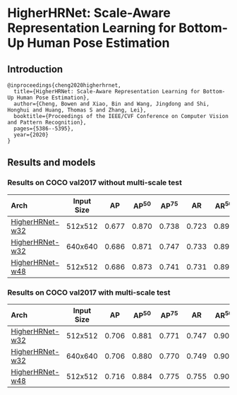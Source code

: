 # HigherHRNet: Scale-Aware Representation Learning for Bottom-Up Human Pose Estimation

## Introduction
```
@inproceedings{cheng2020higherhrnet,
  title={HigherHRNet: Scale-Aware Representation Learning for Bottom-Up Human Pose Estimation},
  author={Cheng, Bowen and Xiao, Bin and Wang, Jingdong and Shi, Honghui and Huang, Thomas S and Zhang, Lei},
  booktitle={Proceedings of the IEEE/CVF Conference on Computer Vision and Pattern Recognition},
  pages={5386--5395},
  year={2020}
}
```

## Results and models

### Results on COCO val2017 without multi-scale test

| Arch | Input Size | AP | AP<sup>50</sup> | AP<sup>75</sup> | AR | AR<sup>50</sup> | ckpt | log |
| :----------------- | :-----------: | :------: | :------: | :------: | :------: | :------: |:------: |:------: |
| [HigherHRNet-w32](/configs/bottom_up/higherhrnet/coco/higher_hrnet32_coco_512x512.py)  | 512x512 | 0.677 | 0.870 | 0.738 | 0.723 | 0.890 | [ckpt](https://openmmlab.oss-accelerate.aliyuncs.com/mmpose/bottom_up/higher_hrnet32_coco_512x512-8ae85183_20200713.pth) | [log](https://openmmlab.oss-accelerate.aliyuncs.com/mmpose/bottom_up/higher_hrnet32_coco_512x512_20200713.log.json) |
| [HigherHRNet-w32](/configs/bottom_up/higherhrnet/coco/higher_hrnet32_coco_640x640.py)  | 640x640 | 0.686 | 0.871 | 0.747 | 0.733 | 0.898 | [ckpt](https://openmmlab.oss-accelerate.aliyuncs.com/mmpose/bottom_up/higher_hrnet32_coco_640x640-a22fe938_20200712.pth) | [log](https://openmmlab.oss-accelerate.aliyuncs.com/mmpose/bottom_up/higher_hrnet32_coco_640x640_20200712.log.json) |
| [HigherHRNet-w48](/configs/bottom_up/higherhrnet/coco/higher_hrnet48_coco_512x512.py)  | 512x512 | 0.686 | 0.873 | 0.741 | 0.731 | 0.892 | [ckpt](https://openmmlab.oss-accelerate.aliyuncs.com/mmpose/bottom_up/higher_hrnet48_coco_512x512-60fedcbc_20200712.pth) | [log](https://openmmlab.oss-accelerate.aliyuncs.com/mmpose/bottom_up/higher_hrnet48_coco_512x512_20200712.log.json) |

### Results on COCO val2017 with multi-scale test

| Arch | Input Size | AP | AP<sup>50</sup> | AP<sup>75</sup> | AR | AR<sup>50</sup> | ckpt | log |
| :----------------- | :-----------: | :------: | :------: | :------: | :------: | :------: |:------: |:------: |
| [HigherHRNet-w32](/configs/bottom_up/higherhrnet/coco/higher_hrnet32_coco_512x512.py)  | 512x512 | 0.706 | 0.881 | 0.771 | 0.747 | 0.901 | [ckpt](https://openmmlab.oss-accelerate.aliyuncs.com/mmpose/bottom_up/higher_hrnet32_coco_512x512-8ae85183_20200713.pth) | [log](https://openmmlab.oss-accelerate.aliyuncs.com/mmpose/bottom_up/higher_hrnet32_coco_512x512_20200713.log.json) |
| [HigherHRNet-w32](/configs/bottom_up/higherhrnet/coco/higher_hrnet32_coco_640x640.py)  | 640x640 | 0.706 | 0.880 | 0.770 | 0.749 | 0.902 | [ckpt](https://openmmlab.oss-accelerate.aliyuncs.com/mmpose/bottom_up/higher_hrnet32_coco_640x640-a22fe938_20200712.pth) | [log](https://openmmlab.oss-accelerate.aliyuncs.com/mmpose/bottom_up/higher_hrnet32_coco_640x640_20200712.log.json) |
| [HigherHRNet-w48](/configs/bottom_up/higherhrnet/coco/higher_hrnet48_coco_512x512.py)  | 512x512 | 0.716 | 0.884 | 0.775 | 0.755 | 0.901 | [ckpt](https://openmmlab.oss-accelerate.aliyuncs.com/mmpose/bottom_up/higher_hrnet48_coco_512x512-60fedcbc_20200712.pth) | [log](https://openmmlab.oss-accelerate.aliyuncs.com/mmpose/bottom_up/higher_hrnet48_coco_512x512_20200712.log.json) |
